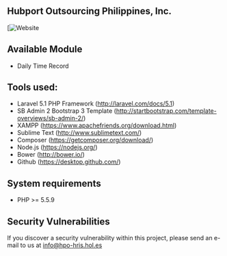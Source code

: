 ## Hubport Outsourcing Philippines, Inc.

[![Website](http://hpo-hris.hol.es/)

## Available Module

- Daily Time Record

## Tools used:

- Laravel 5.1 PHP Framework (http://laravel.com/docs/5.1)
- SB Admin 2 Bootstrap 3 Template (http://startbootstrap.com/template-overviews/sb-admin-2/)
- XAMPP (https://www.apachefriends.org/download.html)
- Sublime Text (http://www.sublimetext.com/)
- Composer (https://getcomposer.org/download/)
- Node.js (https://nodejs.org/)
- Bower (http://bower.io/)
- Github (https://desktop.github.com/)

## System requirements

- PHP >= 5.5.9

## Security Vulnerabilities

If you discover a security vulnerability within this project, please send an e-mail to us at info@hpo-hris.hol.es

